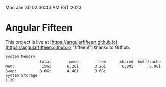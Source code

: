 Mon Jan 30 02:36:43 AM EST 2023

# Angular Fifteen


This project is live at [https://angularfifteen.github.io](https://angularfifteen.github.io "fifteen!") thanks to Github.

```bash
System Memory
               total        used        free      shared  buff/cache   available
Mem:            15Gi       6.2Gi       3.2Gi       630Mi       5.9Gi       8.2Gi
Swap:          8.0Gi       4.4Gi       3.6Gi
System Storage
1.2G	.
```
